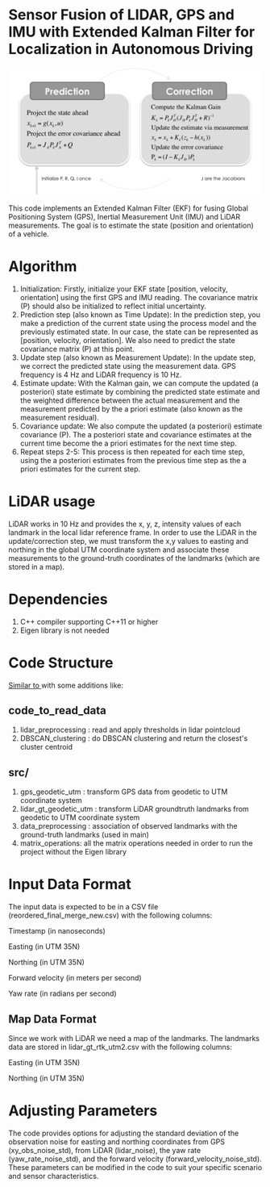 # Sensor Fusion of LIDAR, GPS and IMU with Extended Kalman Filter for Localization in Autonomous Driving
![alt text](https://github.com/Janudis/EKF_GPS_IMU/blob/master/Extended-Kalman-Filter-Step.png)
   
This code implements an Extended Kalman Filter (EKF) for fusing Global Positioning System (GPS), Inertial Measurement Unit (IMU) and LiDAR measurements. The goal is to estimate the state (position and orientation) of a vehicle.

# Algorithm
1) Initialization: Firstly, initialize your EKF state [position, velocity, orientation] using the first GPS and IMU reading. The covariance matrix (P) should also be initialized to reflect initial uncertainty.
2) Prediction step (also known as Time Update): In the prediction step, you make a prediction of the current state using the process model and the previously estimated state. In our case, the state can be represented as [position, velocity, orientation]. We also need to predict the state covariance matrix (P) at this point.
3) Update step (also known as Measurement Update): In the update step, we correct the predicted state using the measurement data. GPS frequency is 4 Hz and LiDAR frequency is 10 Hz.
4) Estimate update: With the Kalman gain, we can compute the updated (a posteriori) state estimate by combining the predicted state estimate and the weighted difference between the actual measurement and the measurement predicted by the a priori estimate (also known as the measurement residual).  
5) Covariance update: We also compute the updated (a posteriori) estimate covariance (P). The a posteriori state and covariance estimates at the current time become the a priori estimates for the next time step.
6) Repeat steps 2-5: This process is then repeated for each time step, using the a posteriori estimates from the previous time step as the a priori estimates for the current step.

# LiDAR usage
LiDAR works in 10 Hz and provides the x, y, z, intensity values of each landmark in the local lidar reference frame. In order to use the LiDAR in the update/correction step, we must transform the x,y values to easting and northing in the global UTM coordinate system and associate these measurements to the ground-truth coordinates of the landmarks (which are stored in a map).

# Dependencies
1) C++ compiler supporting C++11 or higher
2) Eigen library is not needed

# Code Structure
[Similar to ](https://github.com/Janudis/Extended-Kalman-Filter-GPS_IMU/tree/master) with some additions like:

## code_to_read_data
1) lidar_preprocessing : read and apply thresholds in lidar pointcloud
2) DBSCAN_clustering : do DBSCAN clustering and return the closest's cluster centroid

## src/   
1) gps_geodetic_utm : transform GPS data from geodetic to UTM coordinate system
2) lidar_gt_geodetic_utm : transform LiDAR groundtruth landmarks from geodetic to UTM coordinate system
3) data_preprocessing : association of observed landmarks with the ground-truth landmarks (used in main)
4) matrix_operations: all the matrix operations needed in order to run the project without the Eigen library

# Input Data Format
The input data is expected to be in a CSV file (reordered_final_merge_new.csv) with the following columns:

Timestamp (in nanoseconds)

Easting (in UTM 35N)

Northing (in UTM 35N)

Forward velocity (in meters per second)

Yaw rate (in radians per second)

## Map Data Format
Since we work with LiDAR we need a map of the landmarks. The landmarks data are stored in lidar_gt_rtk_utm2.csv with the following columns:

Easting (in UTM 35N)

Northing (in UTM 35N)

# Adjusting Parameters
The code provides options for adjusting the standard deviation of the observation noise for easting and northing coordinates from GPS (xy_obs_noise_std), from LiDAR (lidar_noise), the yaw rate (yaw_rate_noise_std), and the forward velocity (forward_velocity_noise_std). These parameters can be modified in the code to suit your specific scenario and sensor characteristics.
